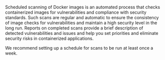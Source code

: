 Scheduled scanning of Docker images is an automated process that checks containerized images for vulnerabilities and compliance with security standards. Such scans are regular and automatic to ensure the consistency of image checks for vulnerabilities and maintain a high security level in the long run. Reports on completed scans provide a brief description of detected vulnerabilities and issues and help you set priorities and eliminate security risks in containerized applications.

We recommend setting up a schedule for scans to be run at least once a week.